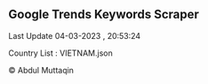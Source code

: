

## Google Trends Keywords Scraper 
 
Last Update 04-03-2023 , 20:53:24

Country List :
VIETNAM.json



© Abdul Muttaqin 
